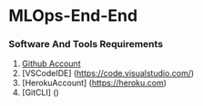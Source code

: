 # MLOps-End-End

### Software And Tools Requirements

1. [Github Account](https://github.com)
2. [VSCodeIDE] (https://code.visualstudio.com/)
3. [HerokuAccount] (https://heroku.com)
4. [GitCLI] ()